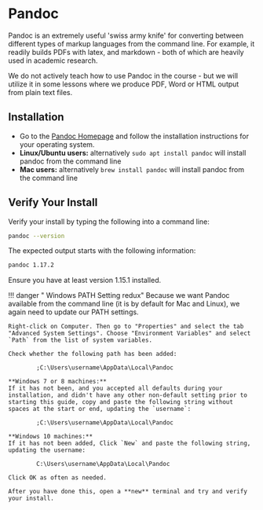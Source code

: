 # Pandoc

Pandoc is an extremely useful 'swiss army knife' for converting between different types of markup languages from the command line.
For example, it readily builds PDFs with latex, and markdown - both of which are heavily used in academic research.

We do not actively teach how to use Pandoc in the course - but we will utilize it in some lessons where we produce PDF, Word or HTML output from plain text files.

## Installation

*   Go to the [Pandoc Homepage](https://pandoc.org/) and follow the installation instructions for your operating system.
*   **Linux/Ubuntu users:** alternatively `sudo apt install pandoc` will install pandoc from the command line
* **Mac users:** alternatively `brew install pandoc` will install pandoc from the command line


## Verify Your Install

Verify your install by typing the following into a command line:
```bash
pandoc --version
```
The expected output starts with the following information:
```bash
pandoc 1.17.2
```
Ensure you have at least version 1.15.1 installed.

!!! danger " Windows PATH Setting redux"
    Because we want Pandoc available from the command line (it is by default for Mac and Linux), we again need to update our PATH settings.

    Right-click on Computer. Then go to "Properties" and select the tab "Advanced System Settings". Choose "Environment Variables" and select `Path` from the list of system variables.

    Check whether the following path has been added:

            ;C:\Users\username\AppData\Local\Pandoc

    **Windows 7 or 8 machines:**
    If it has not been, and you accepted all defaults during your installation, and didn't have any other non-default setting prior to starting this guide, copy and paste the following string without spaces at the start or end, updating the `username`:

            ;C:\Users\username\AppData\Local\Pandoc

    **Windows 10 machines:**
    If it has not been added, Click `New` and paste the following string, updating the username:

            C:\Users\username\AppData\Local\Pandoc

    Click OK as often as needed.

    After you have done this, open a **new** terminal and try and verify your install.
